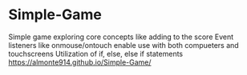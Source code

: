 # Simple-Game


Simple game exploring core concepts like adding to the score
Event listeners like onmouse/ontouch enable use with both compueters and touchscreens
Utilization of if, else, else if statements 
https://almonte914.github.io/Simple-Game/
